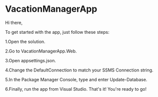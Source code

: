 # VacationManagerApp
Hi there,

To get started with the app, just follow these steps:

1.Open the solution.

2.Go to VacationManagerApp.Web.

3.Open appsettings.json.

4.Change the DefaultConnection to match your SSMS Connection string.

5.In the Package Manager Console, type and enter Update-Database.

6.Finally, run the app from Visual Studio. That's it! You're ready to go!
